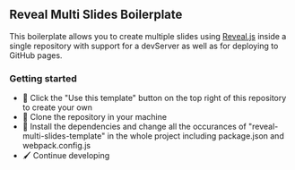 ## Reveal Multi Slides Boilerplate

This boilerplate allows you to create multiple slides using [Reveal.js](https://revealjs.com/) inside a single repository with support for a devServer as well as for deploying to GitHub pages. 


### Getting started

- 🚀 Click the "Use this template" button on the top right of this repository to create your own
- 👀 Clone the repository in your machine
- 📖 Install the dependencies and change all the occurances of "reveal-multi-slides-template" in the whole project including package.json and webpack.config.js
- 🖌 Continue developing
